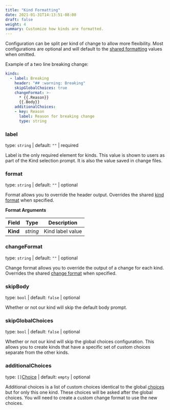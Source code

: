 ```yaml
---
title: "Kind Formatting"
date: 2021-01-31T14:13:51-08:00
draft: false
weight: 4
summary: Customize how kinds are formatted.
---
```


Configuration can be split per kind of change to allow more flexibility.
Most configurations are optional and will default to the
[shared formatting](/config/shared-formatting) values when omitted.

Example of a two line breaking change:

```yaml
kinds:
  - label: Breaking
    header: "## :warning: Breaking"
    skipGlobalChoices: true
    changeFormat: >-
      * {{.Reason}}
      {{.Body}}
    additionalChoices:
    - key: Reason
      label: Reason for breaking change
      type: string
```

### label
type: `string` | default: `""` | required

Label is the only required element for kinds.
This value is shown to users as part of the Kind selection prompt.
It is also the value saved in change files.

### format
type: `string` | default: `""` | optional

Format allows you to override the header output.
Overrides the shared [kind format](/config/shared-formatting#kindformat) when specified.

**Format Arguments**

| Field | Type | Description |
| --- | --- | --- |
| **Kind** | _string_ | Kind label value |

### changeFormat
type: `string` | default: `""` | optional

Change format allows you to override the output of a change for each kind.
Overrides the shared [change format](/config/shared-formatting#changeformat)
when specified.

### skipBody
type: `bool` | default: `false` | optional

Whether or not our kind will skip the default body prompt.

### skipGlobalChoices
type: `bool` | default: `false` | optional

Whether or not our kind will skip the global choices configuration.
This allows you to create kinds that have a specific set of custom choices separate
from the other kinds.

### additionalChoices
type: `[]`[Choice](/config/choices) | default: `empty` | optional

Additional choices is a list of custom choices identical to the global
[choices](/config/choices#choice) but for only this one kind.
These choices will be asked after the global choices.
You will need to create a custom change format to use the new choices.
